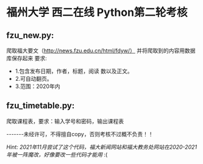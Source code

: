 # 福州大学 西二在线 Python第⼆轮考核
## fzu_new.py:
爬取福⼤要⽂（http://news.fzu.edu.cn/html/fdyw/）  并将爬取到的内容⽤数据库保存起来 
要求:  
- 1.包含发布⽇期，作者，标题，阅读 数以及正⽂。 
- 2.可⾃动翻⻚。 
- 3.范围：2020年内

## fzu_timetable.py:
爬取课程表，要求：输⼊学号和密码，输出课程表

-------未经许可，不得擅自copy，否则考核不过概不负责！！

_Hint: 2021年11月尝试了这个代码，福大新闻网站和福大教务处网站在2020-2021年被一阵魔改，好像要改一些代码才能用_ :(



